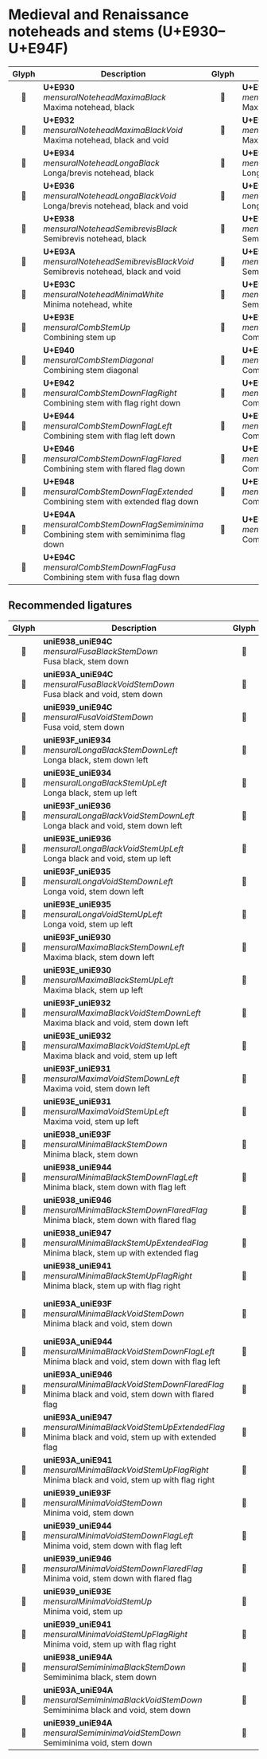 Medieval and Renaissance noteheads and stems (U+E930–U+E94F)
============================================================

| **Glyph** | **Description** | **Glyph** | **Description**
| :-------: | --------------- | :-------: | ---------------
|<span class="bravura_large">&#xe930;</span> | **U+E930**<br/>*mensuralNoteheadMaximaBlack*<br/>Maxima notehead, black | <span class="bravura_large">&#xe931;</span> | **U+E931**<br/>*mensuralNoteheadMaximaVoid*<br/>Maxima notehead, void
|<span class="bravura_large">&#xe932;</span> | **U+E932**<br/>*mensuralNoteheadMaximaBlackVoid*<br/>Maxima notehead, black and void | <span class="bravura_large">&#xe933;</span> | **U+E933**<br/>*mensuralNoteheadMaximaWhite*<br/>Maxima notehead, white
|<span class="bravura_large">&#xe934;</span> | **U+E934**<br/>*mensuralNoteheadLongaBlack*<br/>Longa/brevis notehead, black | <span class="bravura_large">&#xe935;</span> | **U+E935**<br/>*mensuralNoteheadLongaVoid*<br/>Longa/brevis notehead, void
|<span class="bravura_large">&#xe936;</span> | **U+E936**<br/>*mensuralNoteheadLongaBlackVoid*<br/>Longa/brevis notehead, black and void | <span class="bravura_large">&#xe937;</span> | **U+E937**<br/>*mensuralNoteheadLongaWhite*<br/>Longa/brevis notehead, white
|<span class="bravura_large">&#xe938;</span> | **U+E938**<br/>*mensuralNoteheadSemibrevisBlack*<br/>Semibrevis notehead, black | <span class="bravura_large">&#xe939;</span> | **U+E939**<br/>*mensuralNoteheadSemibrevisVoid*<br/>Semibrevis notehead, void
|<span class="bravura_large">&#xe93a;</span> | **U+E93A**<br/>*mensuralNoteheadSemibrevisBlackVoid*<br/>Semibrevis notehead, black and void | <span class="bravura_large">&#xe93b;</span> | **U+E93B**<br/>*mensuralNoteheadSemibrevisBlackVoidTurned*<br/>Semibrevis notehead, black and void (turned)
|<span class="bravura_large">&#xe93c;</span> | **U+E93C**<br/>*mensuralNoteheadMinimaWhite*<br/>Minima notehead, white | <span class="bravura_large">&#xe93d;</span> | **U+E93D**<br/>*mensuralNoteheadSemiminimaWhite*<br/>Semiminima/fusa notehead, white
|<span class="bravura_large">&#xe93e;</span> | **U+E93E**<br/>*mensuralCombStemUp*<br/>Combining stem up | <span class="bravura_large">&#xe93f;</span> | **U+E93F**<br/>*mensuralCombStemDown*<br/>Combining stem down
|<span class="bravura_large">&#xe940;</span> | **U+E940**<br/>*mensuralCombStemDiagonal*<br/>Combining stem diagonal | <span class="bravura_large">&#xe941;</span> | **U+E941**<br/>*mensuralCombStemUpFlagRight*<br/>Combining stem with flag right up
|<span class="bravura_large">&#xe942;</span> | **U+E942**<br/>*mensuralCombStemDownFlagRight*<br/>Combining stem with flag right down | <span class="bravura_large">&#xe943;</span> | **U+E943**<br/>*mensuralCombStemUpFlagLeft*<br/>Combining stem with flag left up
|<span class="bravura_large">&#xe944;</span> | **U+E944**<br/>*mensuralCombStemDownFlagLeft*<br/>Combining stem with flag left down | <span class="bravura_large">&#xe945;</span> | **U+E945**<br/>*mensuralCombStemUpFlagFlared*<br/>Combining stem with flared flag up
|<span class="bravura_large">&#xe946;</span> | **U+E946**<br/>*mensuralCombStemDownFlagFlared*<br/>Combining stem with flared flag down | <span class="bravura_large">&#xe947;</span> | **U+E947**<br/>*mensuralCombStemUpFlagExtended*<br/>Combining stem with extended flag up
|<span class="bravura_large">&#xe948;</span> | **U+E948**<br/>*mensuralCombStemDownFlagExtended*<br/>Combining stem with extended flag down | <span class="bravura_large">&#xe949;</span> | **U+E949**<br/>*mensuralCombStemUpFlagSemiminima*<br/>Combining stem with semiminima flag up
|<span class="bravura_large">&#xe94a;</span> | **U+E94A**<br/>*mensuralCombStemDownFlagSemiminima*<br/>Combining stem with semiminima flag down | <span class="bravura_large">&#xe94b;</span> | **U+E94B**<br/>*mensuralCombStemUpFlagFusa*<br/>Combining stem with fusa flag up
|<span class="bravura_large">&#xe94c;</span> | **U+E94C**<br/>*mensuralCombStemDownFlagFusa*<br/>Combining stem with fusa flag down | &nbsp; | &nbsp;

Recommended ligatures
---------------------
| **Glyph** | **Description** | **Glyph** | **Description**
| :-------: | --------------- | :-------: | ---------------
|<span class="bravura_large">&#xf57b;</span> | **uniE938_uniE94C**<br/>*mensuralFusaBlackStemDown*<br/>Fusa black, stem down | <span class="bravura_large">&#xf57c;</span> | **uniE938_uniE94B**<br/>*mensuralFusaBlackStemUp*<br/>Fusa black, stem up
|<span class="bravura_large">&#xf57d;</span> | **uniE93A_uniE94C**<br/>*mensuralFusaBlackVoidStemDown*<br/>Fusa black and void, stem down | <span class="bravura_large">&#xf57e;</span> | **uniE93A_uniE94B**<br/>*mensuralFusaBlackVoidStemUp*<br/>Fusa black and void, stem up
|<span class="bravura_large">&#xf57f;</span> | **uniE939_uniE94C**<br/>*mensuralFusaVoidStemDown*<br/>Fusa void, stem down | <span class="bravura_large">&#xf580;</span> | **uniE939_uniE94B**<br/>*mensuralFusaVoidStemUp*<br/>Fusa void, stem up
|<span class="bravura_large">&#xf581;</span> | **uniE93F_uniE934**<br/>*mensuralLongaBlackStemDownLeft*<br/>Longa black, stem down left | <span class="bravura_large">&#xf582;</span> | **uniE934_uniE93F**<br/>*mensuralLongaBlackStemDownRight*<br/>Longa black, stem down right
|<span class="bravura_large">&#xf583;</span> | **uniE93E_uniE934**<br/>*mensuralLongaBlackStemUpLeft*<br/>Longa black, stem up left | <span class="bravura_large">&#xf584;</span> | **uniE934_uniE93E**<br/>*mensuralLongaBlackStemUpRight*<br/>Longa black, stem up right
|<span class="bravura_large">&#xf585;</span> | **uniE93F_uniE936**<br/>*mensuralLongaBlackVoidStemDownLeft*<br/>Longa black and void, stem down left | <span class="bravura_large">&#xf586;</span> | **uniE936_uniE93F**<br/>*mensuralLongaBlackVoidStemDownRight*<br/>Longa black and void, stem down right
|<span class="bravura_large">&#xf587;</span> | **uniE93E_uniE936**<br/>*mensuralLongaBlackVoidStemUpLeft*<br/>Longa black and void, stem up left | <span class="bravura_large">&#xf588;</span> | **uniE936_uniE93E**<br/>*mensuralLongaBlackVoidStemUpRight*<br/>Longa black and void, stem up right
|<span class="bravura_large">&#xf589;</span> | **uniE93F_uniE935**<br/>*mensuralLongaVoidStemDownLeft*<br/>Longa void, stem down left | <span class="bravura_large">&#xf58a;</span> | **uniE935_uniE93F**<br/>*mensuralLongaVoidStemDownRight*<br/>Longa void, stem down right
|<span class="bravura_large">&#xf58b;</span> | **uniE93E_uniE935**<br/>*mensuralLongaVoidStemUpLeft*<br/>Longa void, stem up left | <span class="bravura_large">&#xf58c;</span> | **uniE935_uniE93E**<br/>*mensuralLongaVoidStemUpRight*<br/>Longa void, stem up right
|<span class="bravura_large">&#xf58d;</span> | **uniE93F_uniE930**<br/>*mensuralMaximaBlackStemDownLeft*<br/>Maxima black, stem down left | <span class="bravura_large">&#xf58e;</span> | **uniE930_uniE93F**<br/>*mensuralMaximaBlackStemDownRight*<br/>Maxima black, stem down right
|<span class="bravura_large">&#xf58f;</span> | **uniE93E_uniE930**<br/>*mensuralMaximaBlackStemUpLeft*<br/>Maxima black, stem up left | <span class="bravura_large">&#xf590;</span> | **uniE930_uniE93E**<br/>*mensuralMaximaBlackStemUpRight*<br/>Maxima black, stem up right
|<span class="bravura_large">&#xf591;</span> | **uniE93F_uniE932**<br/>*mensuralMaximaBlackVoidStemDownLeft*<br/>Maxima black and void, stem down left | <span class="bravura_large">&#xf592;</span> | **uniE932_uniE93F**<br/>*mensuralMaximaBlackVoidStemDownRight*<br/>Maxima black and void, stem down right
|<span class="bravura_large">&#xf593;</span> | **uniE93E_uniE932**<br/>*mensuralMaximaBlackVoidStemUpLeft*<br/>Maxima black and void, stem up left | <span class="bravura_large">&#xf594;</span> | **uniE932_uniE93E**<br/>*mensuralMaximaBlackVoidStemUpRight*<br/>Maxima black and void, stem up right
|<span class="bravura_large">&#xf595;</span> | **uniE93F_uniE931**<br/>*mensuralMaximaVoidStemDownLeft*<br/>Maxima void, stem down left | <span class="bravura_large">&#xf596;</span> | **uniE931_uniE93F**<br/>*mensuralMaximaVoidStemDownRight*<br/>Maxima void, stem down right
|<span class="bravura_large">&#xf597;</span> | **uniE93E_uniE931**<br/>*mensuralMaximaVoidStemUpLeft*<br/>Maxima void, stem up left | <span class="bravura_large">&#xf598;</span> | **uniE931_uniE93E**<br/>*mensuralMaximaVoidStemUpRight*<br/>Maxima void, stem up right
|<span class="bravura_large">&#xf599;</span> | **uniE938_uniE93F**<br/>*mensuralMinimaBlackStemDown*<br/>Minima black, stem down | <span class="bravura_large">&#xf59a;</span> | **uniE938_uniE948**<br/>*mensuralMinimaBlackStemDownExtendedFlag*<br/>Minima black, stem down with extended flag
|<span class="bravura_large">&#xf59b;</span> | **uniE938_uniE944**<br/>*mensuralMinimaBlackStemDownFlagLeft*<br/>Minima black, stem down with flag left | <span class="bravura_large">&#xf59c;</span> | **uniE938_uniE942**<br/>*mensuralMinimaBlackStemDownFlagRight*<br/>Minima black, stem down with flag right
|<span class="bravura_large">&#xf59d;</span> | **uniE938_uniE946**<br/>*mensuralMinimaBlackStemDownFlaredFlag*<br/>Minima black, stem down with flared flag | <span class="bravura_large">&#xf59e;</span> | **uniE938_uniE93E**<br/>*mensuralMinimaBlackStemUp*<br/>Minima black, stem up
|<span class="bravura_large">&#xf59f;</span> | **uniE938_uniE947**<br/>*mensuralMinimaBlackStemUpExtendedFlag*<br/>Minima black, stem up with extended flag | <span class="bravura_large">&#xf5a0;</span> | **uniE938_uniE943**<br/>*mensuralMinimaBlackStemUpFlagLeft*<br/>Minima black, stem up with flag left
|<span class="bravura_large">&#xf5a1;</span> | **uniE938_uniE941**<br/>*mensuralMinimaBlackStemUpFlagRight*<br/>Minima black, stem up with flag right | <span class="bravura_large">&#xf5a2;</span> | **uniE938_uniE945**<br/>*mensuralMinimaBlackStemUpFlaredFlag*<br/>Minima black, stem up with flared flag
|<span class="bravura_large">&#xf5a3;</span> | **uniE93A_uniE93F**<br/>*mensuralMinimaBlackVoidStemDown*<br/>Minima black and void, stem down | <span class="bravura_large">&#xf5a4;</span> | **uniE93A_uniE948**<br/>*mensuralMinimaBlackVoidStemDownExtendedFlag*<br/>Minima black and void, stem down with extended flag
|<span class="bravura_large">&#xf5a5;</span> | **uniE93A_uniE944**<br/>*mensuralMinimaBlackVoidStemDownFlagLeft*<br/>Minima black and void, stem down with flag left | <span class="bravura_large">&#xf5a6;</span> | **uniE93A_uniE942**<br/>*mensuralMinimaBlackVoidStemDownFlagRight*<br/>Minima black and void, stem down with flag right
|<span class="bravura_large">&#xf5a7;</span> | **uniE93A_uniE946**<br/>*mensuralMinimaBlackVoidStemDownFlaredFlag*<br/>Minima black and void, stem down with flared flag | <span class="bravura_large">&#xf5a8;</span> | **uniE93A_uniE93E**<br/>*mensuralMinimaBlackVoidStemUp*<br/>Minima black and void, stem up
|<span class="bravura_large">&#xf5a9;</span> | **uniE93A_uniE947**<br/>*mensuralMinimaBlackVoidStemUpExtendedFlag*<br/>Minima black and void, stem up with extended flag | <span class="bravura_large">&#xf5aa;</span> | **uniE93A_uniE943**<br/>*mensuralMinimaBlackVoidStemUpFlagLeft*<br/>Minima black and void, stem up with flag left
|<span class="bravura_large">&#xf5ab;</span> | **uniE93A_uniE941**<br/>*mensuralMinimaBlackVoidStemUpFlagRight*<br/>Minima black and void, stem up with flag right | <span class="bravura_large">&#xf5ac;</span> | **uniE93A_uniE945**<br/>*mensuralMinimaBlackVoidStemUpFlaredFlag*<br/>Minima black and void, stem up with flared flag
|<span class="bravura_large">&#xf5ad;</span> | **uniE939_uniE93F**<br/>*mensuralMinimaVoidStemDown*<br/>Minima void, stem down | <span class="bravura_large">&#xf5ae;</span> | **uniE939_uniE948**<br/>*mensuralMinimaVoidStemDownExtendedFlag*<br/>Minima void, stem down with extended flag
|<span class="bravura_large">&#xf5af;</span> | **uniE939_uniE944**<br/>*mensuralMinimaVoidStemDownFlagLeft*<br/>Minima void, stem down with flag left | <span class="bravura_large">&#xf5b0;</span> | **uniE939_uniE942**<br/>*mensuralMinimaVoidStemDownFlagRight*<br/>Minima void, stem down with flag right
|<span class="bravura_large">&#xf5b1;</span> | **uniE939_uniE946**<br/>*mensuralMinimaVoidStemDownFlaredFlag*<br/>Minima void, stem down with flared flag | <span class="bravura_large">&#xf5b2;</span> | **uniE939_uniE947**<br/>*mensuralMinimaVoidStemUpExtendedFlag*<br/>Minima void, stem up with extended flag
|<span class="bravura_large">&#xf5b3;</span> | **uniE939_uniE93E**<br/>*mensuralMinimaVoidStemUp*<br/>Minima void, stem up | <span class="bravura_large">&#xf5b4;</span> | **uniE939_uniE943**<br/>*mensuralMinimaVoidStemUpFlagLeft*<br/>Minima void, stem up with flag left
|<span class="bravura_large">&#xf5b5;</span> | **uniE939_uniE941**<br/>*mensuralMinimaVoidStemUpFlagRight*<br/>Minima void, stem up with flag right | <span class="bravura_large">&#xf5b6;</span> | **uniE939_uniE945**<br/>*mensuralMinimaVoidStemUpFlaredFlag*<br/>Minima void, stem up with flared flag
|<span class="bravura_large">&#xf5b7;</span> | **uniE938_uniE94A**<br/>*mensuralSemiminimaBlackStemDown*<br/>Semiminima black, stem down | <span class="bravura_large">&#xf5b8;</span> | **uniE938_uniE949**<br/>*mensuralSemiminimaBlackStemUp*<br/>Semiminima black, stem up
|<span class="bravura_large">&#xf5b9;</span> | **uniE93A_uniE94A**<br/>*mensuralSemiminimaBlackVoidStemDown*<br/>Semiminima black and void, stem down | <span class="bravura_large">&#xf5ba;</span> | **uniE93A_uniE949**<br/>*mensuralSemiminimaBlackVoidStemUp*<br/>Semiminima black and void, stem up
|<span class="bravura_large">&#xf5bb;</span> | **uniE939_uniE94A**<br/>*mensuralSemiminimaVoidStemDown*<br/>Semiminima void, stem down | <span class="bravura_large">&#xf5bc;</span> | **uniE939_uniE949**<br/>*mensuralSemiminimaVoidStemUp*<br/>Semiminima void, stem up